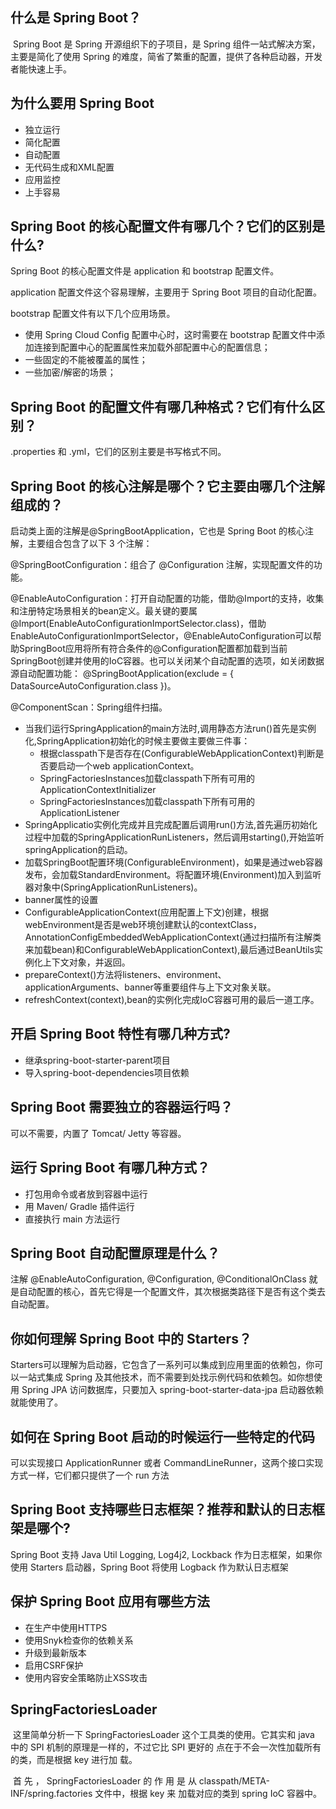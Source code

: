 ## 什么是 Spring Boot？

​	Spring Boot 是 Spring 开源组织下的子项目，是 Spring 组件一站式解决方案，主要是简化了使用 Spring 的难度，简省了繁重的配置，提供了各种启动器，开发者能快速上手。

## 为什么要用 Spring Boot

- 独立运行
- 简化配置
- 自动配置
- 无代码生成和XML配置
-  应用监控
- 上手容易

## Spring Boot 的核心配置文件有哪几个？它们的区别是什么?

Spring Boot 的核心配置文件是 application 和 bootstrap 配置文件。

application 配置文件这个容易理解，主要用于 Spring Boot 项目的自动化配置。

bootstrap 配置文件有以下几个应用场景。

- 使用 Spring Cloud Config 配置中心时，这时需要在 bootstrap 配置文件中添加连接到配置中心的配置属性来加载外部配置中心的配置信息；
- 一些固定的不能被覆盖的属性；
- 一些加密/解密的场景；

## Spring Boot 的配置文件有哪几种格式？它们有什么区别？

.properties 和 .yml，它们的区别主要是书写格式不同。



## Spring Boot 的核心注解是哪个？它主要由哪几个注解组成的？

启动类上面的注解是@SpringBootApplication，它也是 Spring Boot 的核心注解，主要组合包含了以下 3 个注解：

@SpringBootConfiguration：组合了 @Configuration 注解，实现配置文件的功能。

@EnableAutoConfiguration：打开自动配置的功能，借助@Import的支持，收集和注册特定场景相关的bean定义。最关键的要属@Import(EnableAutoConfigurationImportSelector.class)，借助EnableAutoConfigurationImportSelector，@EnableAutoConfiguration可以帮助SpringBoot应用将所有符合条件的@Configuration配置都加载到当前SpringBoot创建并使用的IoC容器。也可以关闭某个自动配置的选项，如关闭数据源自动配置功能： @SpringBootApplication(exclude = { DataSourceAutoConfiguration.class })。

@ComponentScan：Spring组件扫描。

- 当我们运行SpringApplication的main方法时,调用静态方法run()首先是实例化,SpringApplication初始化的时候主要做主要做三件事：
  - 根据classpath下是否存在(ConfigurableWebApplicationContext)判断是否要启动一个web applicationContext。
  - SpringFactoriesInstances加载classpath下所有可用的ApplicationContextInitializer
  - SpringFactoriesInstances加载classpath下所有可用的ApplicationListener
- SpringApplicatio实例化完成并且完成配置后调用run()方法,首先遍历初始化过程中加载的SpringApplicationRunListeners，然后调用starting(),开始监听springApplication的启动。
- 加载SpringBoot配置环境(ConfigurableEnvironment)，如果是通过web容器发布，会加载StandardEnvironment。将配置环境(Environment)加入到监听器对象中(SpringApplicationRunListeners)。
- banner属性的设置
- ConfigurableApplicationContext(应用配置上下文)创建，根据webEnvironment是否是web环境创建默认的contextClass，AnnotationConfigEmbeddedWebApplicationContext(通过扫描所有注解类来加载bean)和ConfigurableWebApplicationContext),最后通过BeanUtils实例化上下文对象，并返回。
-  prepareContext()方法将listeners、environment、applicationArguments、banner等重要组件与上下文对象关联。
- refreshContext(context),bean的实例化完成IoC容器可用的最后一道工序。
 
## 开启 Spring Boot 特性有哪几种方式?

- 继承spring-boot-starter-parent项目
- 导入spring-boot-dependencies项目依赖

## Spring Boot 需要独立的容器运行吗？

可以不需要，内置了 Tomcat/ Jetty 等容器。

## 运行 Spring Boot 有哪几种方式？

- 打包用命令或者放到容器中运行
- 用 Maven/ Gradle 插件运行
- 直接执行 main 方法运行

## Spring Boot 自动配置原理是什么？

注解 @EnableAutoConfiguration, @Configuration, @ConditionalOnClass 就是自动配置的核心，首先它得是一个配置文件，其次根据类路径下是否有这个类去自动配置。

## 你如何理解 Spring Boot 中的 Starters？

​	Starters可以理解为启动器，它包含了一系列可以集成到应用里面的依赖包，你可以一站式集成 Spring 及其他技术，而不需要到处找示例代码和依赖包。如你想使用 Spring JPA 访问数据库，只要加入 spring-boot-starter-data-jpa 启动器依赖就能使用了。

## 如何在 Spring Boot 启动的时候运行一些特定的代码

可以实现接口 ApplicationRunner 或者 CommandLineRunner，这两个接口实现方式一样，它们都只提供了一个 run 方法

## Spring Boot 支持哪些日志框架？推荐和默认的日志框架是哪个?

Spring Boot 支持 Java Util Logging, Log4j2, Lockback 作为日志框架，如果你使用 Starters 启动器，Spring Boot 将使用 Logback 作为默认日志框架

## 保护 Spring Boot 应用有哪些方法

- 在生产中使用HTTPS
- 使用Snyk检查你的依赖关系
- 升级到最新版本
- 启用CSRF保护
- 使用内容安全策略防止XSS攻击

## SpringFactoriesLoader

​	这里简单分析一下 SpringFactoriesLoader 这个工具类的使用。它其实和 java 中的 SPI 机制的原理是一样的，不过它比 	SPI 更好的 点在于不会一次性加载所有的类，而是根据 key 进行加 载。

​	首 先 ， SpringFactoriesLoader 的 作 用 是 从 classpath/META-INF/spring.factories 文件中，根据 key 来 加载对应的类到 spring IoC 容器中。



